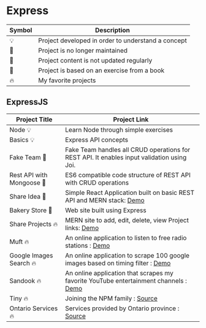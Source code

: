# Express

| Symbol | Description                                        |
| ------ | -------------------------------------------------- |
| 💡     | Project developed in order to understand a concept |
| 📕     | Project is no longer maintained                    |
| 👶     | Project content is not updated regularly           |
| 📝     | Project is based on an exercise from a book        |
| 🔥     | My favorite projects                               |

## ExpressJS

| Project Title             | Project Link                                                                                                                    |
| ------------------------- | ------------------------------------------------------------------------------------------------------------------------------- |
| Node 💡                   | Learn Node through simple exercises                                                                                             |
| Basics 💡                 | Express API concepts                                                                                                            |
| Fake Team 📝              | Fake Team handles all CRUD operations for REST API. It enables input validation using Joi.                                      |
| Rest API with Mongoose 📝 | ES6 compatible code structure of REST API with CRUD operations                                                                  |
| Share Idea 📝             | Simple React Application built on basic REST API and MERN stack: [Demo](https://go.aws/34QbTQl)                                 |
| Bakery Store 📝           | Web site built using Express                                                                                                    |
| Share Projects 🔥         | MERN site to add, edit, delete, view Project links: [Demo](https://share-projects.herokuapp.com/)                               |
| Muft 🔥                   | An online application to listen to free radio stations : [Demo](https://muft.herokuapp.com/)                                    |
| Google Images Search 🔥   | An online application to scrape 100 google images based on timing filter : [Demo](https://google-images-scraper.herokuapp.com/) |
| Sandook 🔥                | An online application that scrapes my favorite YouTube entertainment channels : [Demo](https://sandook.herokuapp.com/)          |
| Tiny 🔥                   | Joining the NPM family : [Source](https://www.npmjs.com/package/@tpkahlon/tiny)                                                 |
| Ontario Services 🔥       | Services provided by Ontario province : [Source](https://https://ontario-services.herokuapp.com)                                |
